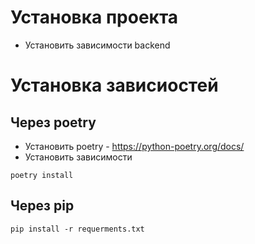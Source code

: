 # Установка проекта
* Установить зависимости backend

# Установка зависиостей
## Через poetry
* Установить poetry - https://python-poetry.org/docs/
* Установить зависимости
```
poetry install
```
## Через pip
```
pip install -r requerments.txt
```
